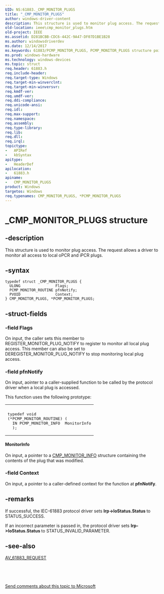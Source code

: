 ```yaml
---
UID: NS:61883._CMP_MONITOR_PLUGS
title: "_CMP_MONITOR_PLUGS"
author: windows-driver-content
description: This structure is used to monitor plug access. The request allows a driver to monitor all access to local oPCR and iPCR plugs.
old-location: ieee\cmp_monitor_plugs.htm
old-project: IEEE
ms.assetid: D281BCBB-CDC6-442C-9A47-DF07D1BE1B28
ms.author: windowsdriverdev
ms.date: 12/14/2017
ms.keywords: 61883/PCMP_MONITOR_PLUGS, PCMP_MONITOR_PLUGS structure pointer [Buses], IEEE.cmp_monitor_plugs, CMP_MONITOR_PLUGS, 61883/CMP_MONITOR_PLUGS, *PCMP_MONITOR_PLUGS, _CMP_MONITOR_PLUGS, PCMP_MONITOR_PLUGS, CMP_MONITOR_PLUGS structure [Buses]
ms.prod: windows-hardware
ms.technology: windows-devices
ms.topic: struct
req.header: 61883.h
req.include-header: 
req.target-type: Windows
req.target-min-winverclnt: 
req.target-min-winversvr: 
req.kmdf-ver: 
req.umdf-ver: 
req.ddi-compliance: 
req.unicode-ansi: 
req.idl: 
req.max-support: 
req.namespace: 
req.assembly: 
req.type-library: 
req.lib: 
req.dll: 
req.irql: 
topictype:
-	APIRef
-	kbSyntax
apitype:
-	HeaderDef
apilocation:
-	61883.h
apiname:
-	CMP_MONITOR_PLUGS
product: Windows
targetos: Windows
req.typenames: CMP_MONITOR_PLUGS, *PCMP_MONITOR_PLUGS
---
```


# _CMP_MONITOR_PLUGS structure


## -description


This structure is used to monitor plug access. The request allows a driver to monitor all access to local oPCR and iPCR plugs.


## -syntax


````
typedef struct _CMP_MONITOR_PLUGS {
  ULONG                Flags;
  PCMP_MONITOR_ROUTINE pfnNotify;
  PVOID                Context;
} CMP_MONITOR_PLUGS, *PCMP_MONITOR_PLUGS;
````


## -struct-fields




### -field Flags

On input, the caller sets this member to REGISTER_MONITOR_PLUG_NOTIFY to register to monitor all local plug access. This member can also be set to DEREGISTER_MONITOR_PLUG_NOTIFY to stop monitoring local plug access.


### -field pfnNotify

On input, aointer to a caller-supplied function to be called by the protocol driver when a local plug is accessed. 

This function uses the following prototype: 
<div class="code"><span codelanguage=""><table>
<tr>
<th></th>
</tr>
<tr>
<td>
<pre>typedef void
(*PCMP_MONITOR_ROUTINE) (
  IN PCMP_MONITOR_INFO  MonitorInfo
  );</pre>
</td>
</tr>
</table></span></div>


#### MonitorInfo

On input, a pointer to a <a href="https://msdn.microsoft.com/library/windows/hardware/ff537050">CMP_MONITOR_INFO</a> structure containing the contents of the plug that was modified. 


### -field Context

On input, a pointer to a caller-defined context for the function at <b>pfnNotify</b>.


## -remarks


If successful, the IEC-61883 protocol driver sets <b>Irp-&gt;IoStatus.Status </b>to STATUS_SUCCESS. 

If an incorrect parameter is passed in, the protocol driver sets <b>Irp-&gt;IoStatus.Status </b>to STATUS_INVALID_PARAMETER.



## -see-also

<a href="https://msdn.microsoft.com/library/windows/hardware/ff537008">AV_61883_REQUEST</a>

 

 

<a href="mailto:wsddocfb@microsoft.com?subject=Documentation%20feedback [IEEE\buses]:%20CMP_MONITOR_PLUGS structure%20 RELEASE:%20(12/14/2017)&amp;body=%0A%0APRIVACY STATEMENT%0A%0AWe use your feedback to improve the documentation. We don't use your email address for any other purpose, and we'll remove your email address from our system after the issue that you're reporting is fixed. While we're working to fix this issue, we might send you an email message to ask for more info. Later, we might also send you an email message to let you know that we've addressed your feedback.%0A%0AFor more info about Microsoft's privacy policy, see http://privacy.microsoft.com/en-us/default.aspx." title="Send comments about this topic to Microsoft">Send comments about this topic to Microsoft</a>

